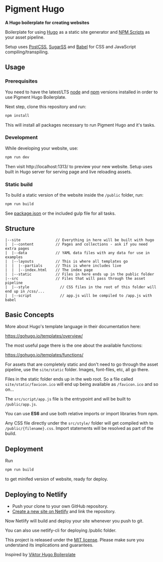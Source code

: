 # Pigment Hugo

**A Hugo boilerplate for creating websites**

Boilerplate for using [Hugo](https://gohugo.io/) as a static site generator and [NPM Scripts](https://docs.npmjs.com/cli/run-script) as your asset pipeline.

Setup uses [PostCSS](http://postcss.org/), [SugarSS](https://github.com/postcss/sugarss) and [Babel](https://babeljs.io/) for CSS and JavaScript compiling/transpiling.

## Usage

### Prerequisites

You need to have the latest/LTS [node](https://nodejs.org/en/download/) and [npm](https://www.npmjs.com/get-npm) versions installed in order to use Pigment Hugo Boilerplate.

Next step, clone this repository and run:

```bash
npm install
```

This will install all packages necessary to run Pigment Hugo and it's tasks.

### Development

While developing your website, use:

```bash
npm run dev
```

Then visit http://localhost:1313/ to preview your new website.
Setup uses built in Hugo server for serving page and live reloading assets.

### Static build

To build a static version of the website inside the `/public` folder, run:

```bash
npm run build
```

See [package.json](https://github.com/atomtigerzoo/victor-hugo/blob/readme-updates/package.json#L7) or the included gulp file for all tasks.

## Structure

```
|--site                // Everything in here will be built with hugo
|  |--content          // Pages and collections - ask if you need extra pages
|  |--data             // YAML data files with any data for use in examples
|  |--layouts          // This is where all templates go
|  |  |--partials      // This is where includes live
|  |  |--index.html    // The index page
|  |--static           // Files in here ends up in the public folder
|--src                 // Files that will pass through the asset pipeline
|  |--style              // CSS files in the root of this folder will end up in /css/...
|  |--script             // app.js will be compiled to /app.js with babel
```

## Basic Concepts

More about Hugo's template language in their documentation here:

https://gohugo.io/templates/overview/

The most useful page there is the one about the available functions:

https://gohugo.io/templates/functions/

For assets that are completely static and don't need to go through the asset pipeline,
use the `site/static` folder. Images, font-files, etc, all go there.

Files in the static folder ends up in the web root. So a file called `site/static/favicon.ico`
will end up being available as `/favicon.ico` and so on...

The `src/script/app.js` file is the entrypoint and will be built to `/public/app.js`.

You can use **ES6** and use both relative imports or import libraries from npm.

Any CSS file directly under the `src/style/` folder will get compiled with to `/public/{filename}.css`.
Import statements will be resolved as part of the build.

## Deployment

Run

```bash
npm run build
```
to get minifed version of website, ready for deploy.

## Deploying to Netlify

- Push your clone to your own GitHub repository.
- [Create a new site on Netlify](https://app.netlify.com/start) and link the repository.

Now Netlify will build and deploy your site whenever you push to git.

You can also use netlify-cli for deploying /public folder.

This project is released under the [MIT license](LICENSE). Please make sure you understand its implications and guarantees.

Inspired by [Viktor Hugo Boilerplate](https://app.netlify.com/start)
